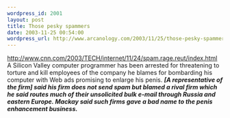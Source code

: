 ```yaml
--- 
wordpress_id: 2001
layout: post
title: Those pesky spammers
date: 2003-11-25 00:54:00
wordpress_url: http://www.arcanology.com/2003/11/25/those-pesky-spammers/
---
```

<a href="http://www.cnn.com/2003/TECH/internet/11/24/spam.rage.reut/index.html">http://www.cnn.com/2003/TECH/internet/11/24/spam.rage.reut/index.html</a> A Silicon Valley computer programmer has been arrested for threatening to torture and kill employees of the company he blames for bombarding his computer with Web ads promising to enlarge his penis. <i><b>[A representative of the firm] said his firm does not send spam but blamed a rival firm which he said routes much of their unsolicited bulk e-mail through Russia and eastern Europe. Mackay said such firms gave a bad name to the penis enhancement business.</b></i>